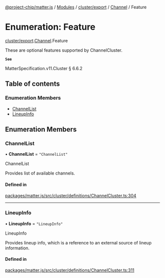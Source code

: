 [@project-chip/matter.js](../README.md) / [Modules](../modules.md) / [cluster/export](../modules/cluster_export.md) / [Channel](../modules/cluster_export.Channel.md) / Feature

# Enumeration: Feature

[cluster/export](../modules/cluster_export.md).[Channel](../modules/cluster_export.Channel.md).Feature

These are optional features supported by ChannelCluster.

**`See`**

MatterSpecification.v11.Cluster § 6.6.2

## Table of contents

### Enumeration Members

- [ChannelList](cluster_export.Channel.Feature.md#channellist)
- [LineupInfo](cluster_export.Channel.Feature.md#lineupinfo)

## Enumeration Members

### ChannelList

• **ChannelList** = ``"ChannelList"``

ChannelList

Provides list of available channels.

#### Defined in

[packages/matter.js/src/cluster/definitions/ChannelCluster.ts:304](https://github.com/project-chip/matter.js/blob/6d3b6a5d957d88a9231d6ecab4bb41f8133112be/packages/matter.js/src/cluster/definitions/ChannelCluster.ts#L304)

___

### LineupInfo

• **LineupInfo** = ``"LineupInfo"``

LineupInfo

Provides lineup info, which is a reference to an external source of lineup information.

#### Defined in

[packages/matter.js/src/cluster/definitions/ChannelCluster.ts:311](https://github.com/project-chip/matter.js/blob/6d3b6a5d957d88a9231d6ecab4bb41f8133112be/packages/matter.js/src/cluster/definitions/ChannelCluster.ts#L311)
